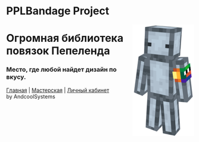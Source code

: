 # PPLBandage Project

<img src="static/person.png" align="right" height="300" />

# Огромная библиотека повязок Пепеленда
### Место, где любой найдет дизайн по вкусу.

[Главная](https://pplbandage.ru) | [Мастерская](https://pplbandage.ru/workshop) | [Личный кабинет](https://pplbandage.ru/me)  
by AndcoolSystems
